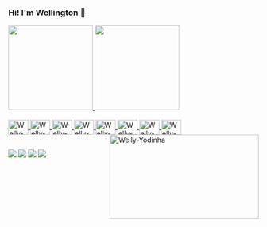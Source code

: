 ### Hi! I'm Wellington 👋

<div>
  <a href="https://github.com/wellington36">
  <img height="170em" src="https://github-readme-stats.vercel.app/api?username=wellington36&show_icons=true&theme=dark&include_all_commits=true&count_private=true"/>
  <img height="170em" src="https://github-readme-stats.vercel.app/api/top-langs/?username=wellington36&layout=compact&langs_count=7&theme=dark"/>
</div>
  
<div style="display: inline_block"><br>
  <img align="center" alt="Welly-Py" height="30" width="40" src="https://cdn.jsdelivr.net/gh/devicons/devicon/icons/python/python-original.svg">
  <img align="center" alt="Welly-Cpp" height="30" width="40" src="https://cdn.jsdelivr.net/gh/devicons/devicon/icons/cplusplus/cplusplus-original.svg">
  <img align="center" alt="Welly-Hs" height="30" width="40" src="https://cdn.jsdelivr.net/gh/devicons/devicon/icons/haskell/haskell-original.svg">
  <img align="center" alt="Welly-Rb" height="30" width="40" src="https://cdn.jsdelivr.net/gh/devicons/devicon/icons/ruby/ruby-original.svg">
  <img align="center" alt="Welly-Sh" height="30" width="40" src="https://cdn.jsdelivr.net/gh/devicons/devicon/icons/bash/bash-original.svg">
  <img align="center" alt="Welly-Git" height="30" width="40" src="https://cdn.jsdelivr.net/gh/devicons/devicon/icons/git/git-original.svg">
  <img align="center" alt="Welly-Vs" height="30" width="40" src="https://cdn.jsdelivr.net/gh/devicons/devicon/icons/vscode/vscode-original.svg">
  <img align="center" alt="Welly-Linux" height="30" width="40" src="https://cdn.jsdelivr.net/gh/devicons/devicon/icons/linux/linux-original.svg">
  <img align="right" alt="Welly-Yodinha" height="170" width="300" src="https://media.giphy.com/media/VZCFpF6sUyoG6l5SrY/giphy.gif">
</div>
  
##

<div>
  <a href = "mailto:wellington.71319@gmail.com"><img src="https://img.shields.io/badge/-Gmail-%23333?style=for-the-badge&logo=gmail&logoColor=white" target="_blank"></a>
  <a href="https://www.linkedin.com/in/wellington-silva-80189a202/" target="_blank"><img src="https://img.shields.io/badge/-LinkedIn-%230077B5?style=for-the-badge&logo=linkedin&logoColor=white" target="_blank"></a>
  <a href="https://www.instagram.com/wellington71319/" target="_blank"><img src="https://img.shields.io/badge/-Instagram-%23E4405F?style=for-the-badge&logo=instagram&logoColor=white" target="_blank"></a>
  <a href = "https://www.facebook.com/wellington.jose.5891004/"><img src="https://img.shields.io/badge/Facebook-1877F2?style=for-the-badge&logo=facebook&logoColor=white" target="_blank"></a> 
</div>
